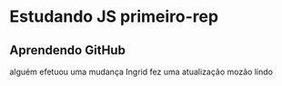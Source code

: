 # Estudando JS primeiro-rep
## Aprendendo GitHub
 alguém efetuou uma mudança
 Ingrid fez uma atualização
mozão
lindo

